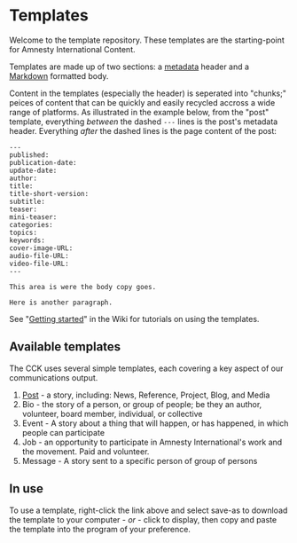 Templates
===========

Welcome to the template repository. These templates are the starting-point for Amnesty International Content. 

Templates are made up of two sections: a [metadata](https://github.com/AmnestyInternational/ContentKit/wiki/Introduction-to-Metadata) header and a [Markdown](https://github.com/AmnestyInternational/ContentKit/wiki/Introduction-to-Markdown) formatted body. 

Content in the templates (especially the header) is seperated into "chunks;" peices of content that can be quickly and easily recycled accross a wide range of platforms. As illustrated in the example below, from the "post" template, everything _between_ the dashed `---` lines is the post's metadata header. Everything _after_ the dashed lines is the page content of the post:

    ---
    published: 
    publication-date:
    update-date:
    author: 
    title: 
    title-short-version: 
    subtitle: 
    teaser: 
    mini-teaser: 
    categories: 
    topics: 
    keywords: 
    cover-image-URL:
    audio-file-URL:
    video-file-URL:
    ---
    
    This area is were the body copy goes.

    Here is another paragraph.

See "[Getting started](https://github.com/AmnestyInternational/ContentKit/wiki#getting-started)" in the Wiki for tutorials on using the templates.

## Available templates

The CCK uses several simple templates, each covering a key aspect of our communications output. 

1. [Post](https://github.com/AmnestyInternational/ContentKit/blob/master/templates/post.md) - a story, including: News, Reference, Project, Blog, and Media  
1. Bio - the story of a person, or group of people; be they an author, volunteer, board member, individual, or collective 
1. Event - A story about a thing that will happen, or has happened, in which people can participate
1. Job - an opportunity to participate in Amnesty International's work and the movement. Paid and volunteer.
1. Message - A story sent to a specific person of group of persons

## In use

To use a template, right-click the link above and select save-as to download the template to your computer - _or_ - click to display, then copy and paste the template into the program of your preference. 